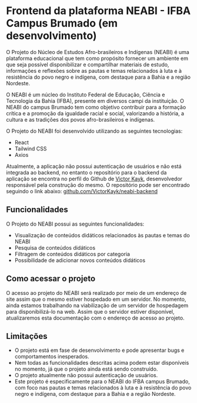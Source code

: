 # Frontend da plataforma NEABI - IFBA Campus Brumado (em desenvolvimento)
O Projeto do Núcleo de Estudos Afro-brasileiros e Indígenas (NEABI) é uma plataforma educacional que tem como propósito fornecer um ambiente em que seja possível disponibilizar e compartilhar materiais de estudo, informações e reflexões sobre as pautas e temas relacionados à luta e à resistência do povo negro e indígena, com destaque para a Bahia e a região Nordeste.

O NEABI é um núcleo do Instituto Federal de Educação, Ciência e Tecnologia da Bahia (IFBA), presente em diversos campi da instituição. O NEABI do campus Brumado tem como objetivo contribuir para a formação crítica e a promoção da igualdade racial e social, valorizando a história, a cultura e as tradições dos povos afro-brasileiros e indígenas.

O Projeto do NEABI foi desenvolvido utilizando as seguintes tecnologias:

* React
* Tailwind CSS
* Axios

Atualmente, a aplicação não possui autenticação de usuários e não está integrada ao backend, no entanto o repositório para o backend da aplicação se encontra no perfil do Github de <a href="HTTPS://github.com/victorkayk">Victor Kayk</a>, desenvolvedor responsável pela construção do mesmo.
O repositório pode ser encontrado seguindo o link abaixo:
<a href="https://github.com/VictorKayk/neabi-backend">github.com/VictorKayk/neabi-backend</a> 

## Funcionalidades
O Projeto do NEABI possui as seguintes funcionalidades:

* Visualização de conteúdos didáticos relacionados às pautas e temas do NEABI
* Pesquisa de conteúdos didáticos
* Filtragem de conteúdos didáticos por categoria
* Possibilidade de adicionar novos conteúdos didáticos 
## Como acessar o projeto
O acesso ao projeto do NEABI será realizado por meio de um endereço de site assim que o mesmo estiver hospedado em um servidor. No momento, ainda estamos trabalhando na viabilização de um servidor de hospedagem para disponibilizá-lo na web. Assim que o servidor estiver disponível, atualizaremos esta documentação com o endereço de acesso ao projeto.

## Limitações
* O projeto está em fase de desenvolvimento e pode apresentar bugs e comportamentos inesperados.
* Nem todas as funcionalidades descritas acima podem estar disponíveis no momento, já que o projeto ainda está sendo construído.
* O projeto atualmente não possui autenticação de usuários.
* Este projeto é especificamente para o NEABI do IFBA campus Brumado, com foco nas pautas e temas relacionados à luta e à resistência do povo negro e indígena, com destaque para a Bahia e a região Nordeste.
